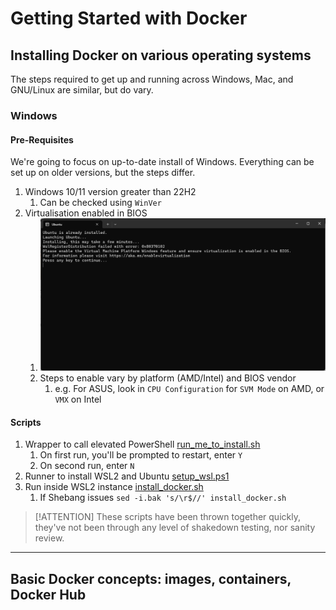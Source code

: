# Getting Started with Docker

## Installing Docker on various operating systems

The steps required to get up and running across Windows, Mac, and GNU/Linux are similar, but do vary.

### Windows

#### Pre-Requisites

We're going to focus on up-to-date install of Windows. Everything can be set up on older versions, but the steps differ.

1. Windows 10/11 version greater than 22H2
   1. Can be checked using `WinVer`
1. Virtualisation enabled in BIOS
   1. ![Virtualization not enabled](images/virtualization.png)
   1. Steps to enable vary by platform (AMD/Intel) and BIOS vendor
      1. e.g. For ASUS, look in `CPU Configuration` for `SVM Mode` on AMD, or `VMX` on Intel

#### Scripts

1. Wrapper to call elevated PowerShell [run_me_to_install.sh](assets/run_me_to_install.sh ':ignore')
   1. On first run, you'll be prompted to restart, enter `Y`
   1. On second run, enter `N`
1. Runner to install WSL2 and Ubuntu [setup_wsl.ps1](assets/setup_wsl.ps1 ':ignore')
1. Run inside WSL2 instance [install_docker.sh](assets/install_docker.sh ':ignore')
   1. If Shebang issues `sed -i.bak 's/\r$//' install_docker.sh`

> [!ATTENTION]
> These scripts have been thrown together quickly, they've not been through any level of shakedown testing, nor sanity review.

---

## Basic Docker concepts: images, containers, Docker Hub
